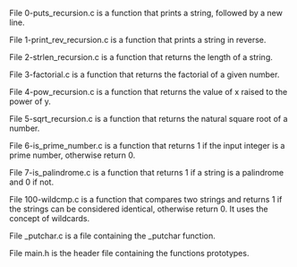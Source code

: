 File 0-puts_recursion.c is a function that prints a string, followed by a new line.

File 1-print_rev_recursion.c is a function that prints a string in reverse.

File 2-strlen_recursion.c is a function that returns the length of a string.

File 3-factorial.c is a function that returns the factorial of a given number.

File 4-pow_recursion.c is a function that returns the value of x raised to the power of y.

File 5-sqrt_recursion.c is a function that returns the natural square root of a number.

File 6-is_prime_number.c is a function that returns 1 if the input integer is a prime number, otherwise return 0.

File 7-is_palindrome.c is a function that returns 1 if a string is a palindrome and 0 if not.

File 100-wildcmp.c is a function that compares two strings and returns 1 if the strings can be considered identical, otherwise return 0. It uses the concept of wildcards.

File _putchar.c is a file containing the _putchar function.

File main.h is the header file containing the functions prototypes.
